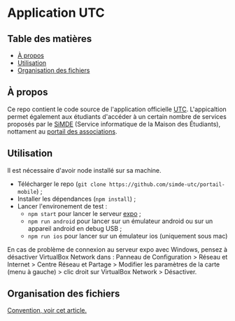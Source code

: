 # Application UTC

## Table des matières

* [À propos](#à-propos)
* [Utilisation](#utilisation)
* [Organisation des fichiers](#organisation-des-fichiers)

## À propos

Ce repo contient le code source de l'application officielle [UTC](https://www.utc.fr). L'appicaltion permet également aux étudiants d'accéder à un certain nombre de services proposés par le [SiMDE](https://assos.utc.fr/simde) (Service informatique de la Maison des Étudiants), nottament au [portail des associations](https://assos.utc.fr).

## Utilisation

Il est nécessaire d'avoir node installé sur sa machine.
* Télécharger le repo (`git clone https://github.com/simde-utc/portail-mobile`) ;
* Installer les dépendances (`npm install`) ;
* Lancer l'environement de test :
	* `npm start` pour lancer le serveur [expo](https://expo.io/tools) ;
	* `npm run android` pour lancer sur un émulateur android ou sur un appareil android en debug USB ;
	* `npm run ios` pour lancer sur un émulateur ios (uniquement sous mac)


En cas de problème de connexion au serveur expo avec Windows, pensez à désactiver VirtualBox Network dans : Panneau de Configuration > Réseau et Internet > Centre Réseau et Partage > Modifier les paramètres de la carte (menu à gauche) > clic droit sur VirtualBox Network > Désactiver.


## Organisation des fichiers
[Convention, voir cet article.](https://medium.com/@alexmngn/how-to-better-organize-your-react-applications-2fd3ea1920f1)

